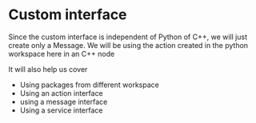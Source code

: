 # Custom interface
Since the custom interface is independent of Python of C++, we will just create only a Message.
We will be using the action created in the python workspace here in an C++ node

It will also help us cover
- Using packages from different workspace
- Using an action interface
- using a message interface
- Using a service interface
